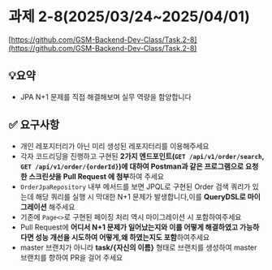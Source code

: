 # 과제 2-8(2025/03/24~2025/04/01)

[https://github.com/GSM-Backend-Dev-Class/Task.2-8](https://github.com/GSM-Backend-Dev-Class/Task.2-8)

## 💡요약

- JPA N+1 문제를 직접 해결해보며 실무 역량을 함양합니다

## ✅ 요구사항

- 개인 레포지터리가 아닌 미리 생성된 레포지터리를 이용해주세요
- 각자 코드리딩을 진행하고 구현된 **2가지 엔드포인트(`GET /api/v1/order/search`, `GET /api/v1/order/{orderId}`)에 대하여 Postman과 같은 프로그램으로 요청한 스크린샷을 Pull Request 에 첨부**하여 주세요
- `OrderJpaRepository` 내부 메서드를 보면 JPQL로 구현된 Order 검색 쿼리가 있는데 해당 쿼리를 실행 시 막대한 N+1 문제가 발생합니다,이를 **QueryDSL로 마이그레이션** 해주세요
- 기존에 `Page<>`로 구현된 페이징 처리 역시 마이그레이션 시 포함하여주세요
- Pull Request에 **어디서 N+1 문제가 일어났는지와 이를 어떻게 해결하였고 가능하다면 성능 개선을 시도하여 어떻게,왜 하였는지도 포함**하여주세요
- master 브랜치가 아니라 **task/{자신의 이름}** 형태로 브랜치를 생성하여 master 브랜치를 향하여 PR을 걸어 주세요